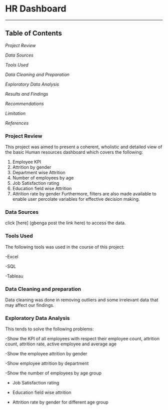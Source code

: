 # **HR Dashboard**
---

## Table of Contents

*Project Review*

*Data Sources*

*Tools Used*

*Data Cleaning and Preparation*

*Exploratory Data Analysis*

*Results and Findings*

*Recommendations*

*Limitation*

*References*

### Project Review
This project was aimed to present a coherent, wholistic and detailed view of the basic Human resources dashboard which covers the following: 
1. Employee KPI
2. Attrition by gender
3. Department wise Attrition
4. Number of employees by age
5. Job Satisfaction rating
6. Education  field wise Attrition
7. Attrition rate by gender
Furthermore, filters are also made available to enable user percolate variables for effective decision making.

### Data Sources
click [here] (gbenga post the link here) to access the data.

### Tools Used
The following tools was used in the course of this project:

-Excel

-SQL

-Tableau

### Data Cleaning and preparation 
Data cleaning was done in removing outliers and some irrelevant data that may affect our findings.

### Exploratory Data Analysis
This tends to solve the following problems:

-Show the KPI of all employees with respect their employee count, attrition count, attrition rate, active employee and average age

-Show the employee attrition by gender

-Show employee attrition by department

-Show the number of employees by age group
- Job Satisfaction rating

- Education field wise attrition

- Attrition rate by gender for different age group

